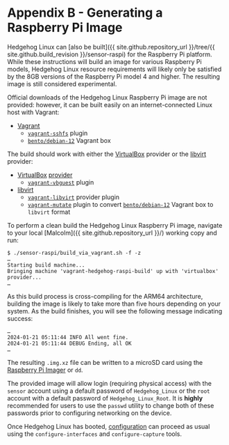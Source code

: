 # <a name="HedgehogRaspiBuild"></a>Appendix B - Generating a Raspberry Pi Image

Hedgehog Linux can [also be built]({{ site.github.repository_url }}/tree/{{ site.github.build_revision }}/sensor-raspi) for the Raspberry Pi platform. While these instructions will build an image for various Raspberry Pi models, Hedgehog Linux resource requirements will likely only be satisfied by the 8GB versions of the Raspberry Pi model 4 and higher. The resulting image is still considered experimental.

Official downloads of the Hedgehog Linux Raspberry Pi image are not provided: however, it can be built easily on an internet-connected Linux host with Vagrant:

* [Vagrant](https://www.vagrantup.com/)
    - [`vagrant-sshfs`](https://github.com/dustymabe/vagrant-sshfs) plugin
    - [`bento/debian-12`](https://app.vagrantup.com/bento/boxes/debian-12) Vagrant box

The build should work with either the [VirtualBox](https://www.virtualbox.org/) provider or the [libvirt](https://libvirt.org/) provider:

* [VirtualBox](https://www.virtualbox.org/) [provider](https://www.vagrantup.com/docs/providers/virtualbox)
    - [`vagrant-vbguest`](https://github.com/dotless-de/vagrant-vbguest) plugin
* [libvirt](https://libvirt.org/) 
    - [`vagrant-libvirt`](https://github.com/vagrant-libvirt/vagrant-libvirt) provider plugin
    - [`vagrant-mutate`](https://github.com/sciurus/vagrant-mutate) plugin to convert [`bento/debian-12`](https://app.vagrantup.com/bento/boxes/debian-12) Vagrant box to `libvirt` format

To perform a clean build the Hedgehog Linux Raspberry Pi image, navigate to your local [Malcolm]({{ site.github.repository_url }}/) working copy and run:

```
$ ./sensor-raspi/build_via_vagrant.sh -f -z
…
Starting build machine...
Bringing machine 'vagrant-hedgehog-raspi-build' up with 'virtualbox' provider...
…
```

As this build process is cross-compiling for the ARM64 architecture, building the image is likely to take more than five hours depending on your system. As the build finishes, you will see the following message indicating success:

```
…
2024-01-21 05:11:44 INFO All went fine.
2024-01-21 05:11:44 DEBUG Ending, all OK
…
```

The resulting `.img.xz` file can be written to a microSD card using the [Raspberry Pi Imager](https://www.raspberrypi.com/documentation/computers/getting-started.html#raspberry-pi-imager) or `dd`.

The provided image will allow login (requiring physical access) with the `sensor` account using a default password of `Hedgehog_Linux` or the `root` account with a default password of `Hedgehog_Linux_Root`. It is **highly** recommended for users to use the `passwd` utility to change both of these passwords prior to configuring networking on the device.

Once Hedgehog Linux has booted, [configuration](malcolm-hedgehog-e2e-iso-install.md#HedgehogInstallAndConfig) can proceed as usual using the `configure-interfaces` and `configure-capture` tools.